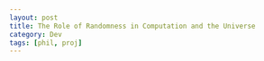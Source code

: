 ```yaml
---
layout: post
title: The Role of Randomness in Computation and the Universe
category: Dev
tags: [phil, proj]
---
```


